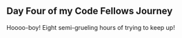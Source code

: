 ## Day Four of my Code Fellows Journey

Hoooo-boy!  Eight semi-grueling hours of trying to keep up!

